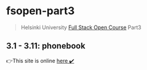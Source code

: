 # fsopen-part3

> Helsinki University [Full Stack Open Course](https://fullstackopen.com/en/part3) Part3

## 3.1 - 3.11: phonebook

👉This site is online [here ✔️](https://jokerinya-fsopen-phonebook1.herokuapp.com/)
